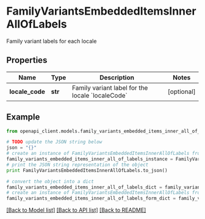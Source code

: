 # FamilyVariantsEmbeddedItemsInnerAllOfLabels

Family variant labels for each locale

## Properties
Name | Type | Description | Notes
------------ | ------------- | ------------- | -------------
**locale_code** | **str** | Family variant label for the locale &#x60;localeCode&#x60; | [optional] 

## Example

```python
from openapi_client.models.family_variants_embedded_items_inner_all_of_labels import FamilyVariantsEmbeddedItemsInnerAllOfLabels

# TODO update the JSON string below
json = "{}"
# create an instance of FamilyVariantsEmbeddedItemsInnerAllOfLabels from a JSON string
family_variants_embedded_items_inner_all_of_labels_instance = FamilyVariantsEmbeddedItemsInnerAllOfLabels.from_json(json)
# print the JSON string representation of the object
print FamilyVariantsEmbeddedItemsInnerAllOfLabels.to_json()

# convert the object into a dict
family_variants_embedded_items_inner_all_of_labels_dict = family_variants_embedded_items_inner_all_of_labels_instance.to_dict()
# create an instance of FamilyVariantsEmbeddedItemsInnerAllOfLabels from a dict
family_variants_embedded_items_inner_all_of_labels_form_dict = family_variants_embedded_items_inner_all_of_labels.from_dict(family_variants_embedded_items_inner_all_of_labels_dict)
```
[[Back to Model list]](../README.md#documentation-for-models) [[Back to API list]](../README.md#documentation-for-api-endpoints) [[Back to README]](../README.md)


